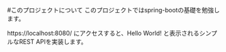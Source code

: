 #このプロジェクトについて
このプロジェクトではspring-bootの基礎を勉強します。

https://localhost:8080/ にアクセスすると、Hello World! と表示されるシンプルなREST APIを実装します。